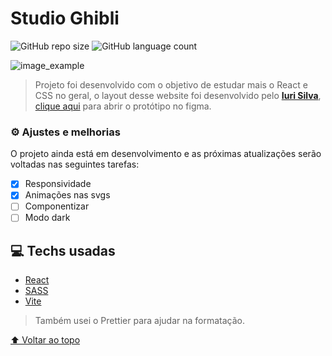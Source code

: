 # Studio Ghibli

![GitHub repo size](https://img.shields.io/github/repo-size/gustavros/README-template?style=for-the-badge)
![GitHub language count](https://img.shields.io/github/languages/count/gustavros/README-template?style=for-the-badge)

![image_example](https://user-images.githubusercontent.com/92998471/179486016-9ef7d1c7-2220-4057-9ada-b7f67a5d5ede.png)

> Projeto foi desenvolvido com o objetivo de estudar mais o React e CSS no geral, o layout desse website foi desenvolvido pelo [**Iuri Silva**](https://iuricode.com/), [clique aqui](https://www.figma.com/file/Yb9IBH56g7T1hdIyZ3BMNO/Desafios---Codel%C3%A2ndia) para abrir o protótipo no figma.

### ⚙ Ajustes e melhorias

O projeto ainda está em desenvolvimento e as próximas atualizações serão voltadas nas seguintes tarefas:

- [x] Responsividade
- [x] Animações nas svgs
- [ ] Componentizar
- [ ] Modo dark

## 💻 Techs usadas

- [React](https://reactjs.org/)
- [SASS](https://sass-lang.com/)
- [Vite](https://vitejs.dev/)

> Também usei o Prettier para ajudar na formatação.

[⬆ Voltar ao topo](https://github.com/gustavros/studio-ghibli)<br>
